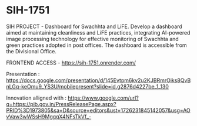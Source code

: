 # SIH-1751
SIH PROJECT - Dashboard for Swachhta and LiFE. Develop a dashboard aimed at maintaining cleanliness and LiFE practices, integrating AI-powered image processing technology for effective monitoring of Swachhta and green practices adopted in post offices. The dashboard is accessible from the Divisional Office.

FRONTEND ACCESS - https://sih-1751.onrender.com/

Presentation : https://docs.google.com/presentation/d/145Evtpm6kv2u2KJBRmrOiks8QvBnLGq-keOmu9_YS3U/mobilepresent?slide=id.g2876d4227be_1_130

Innovation alligned with : https://www.google.com/url?q=https://pib.gov.in/PressReleasePage.aspx?PRID%3D1973805&sa=D&source=editors&ust=1726231845142057&usg=AOvVaw3wWSsH9MgqqX4NFsTkVf_-
